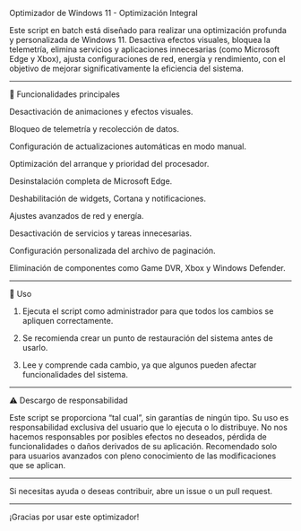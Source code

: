 Optimizador de Windows 11 - Optimización Integral

Este script en batch está diseñado para realizar una optimización profunda y personalizada de Windows 11. Desactiva efectos visuales, bloquea la telemetría, elimina servicios y aplicaciones innecesarias (como Microsoft Edge y Xbox), ajusta configuraciones de red, energía y rendimiento, con el objetivo de mejorar significativamente la eficiencia del sistema.


---

🚀 Funcionalidades principales

Desactivación de animaciones y efectos visuales.

Bloqueo de telemetría y recolección de datos.

Configuración de actualizaciones automáticas en modo manual.

Optimización del arranque y prioridad del procesador.

Desinstalación completa de Microsoft Edge.

Deshabilitación de widgets, Cortana y notificaciones.

Ajustes avanzados de red y energía.

Desactivación de servicios y tareas innecesarias.

Configuración personalizada del archivo de paginación.

Eliminación de componentes como Game DVR, Xbox y Windows Defender.



---

🧩 Uso

1. Ejecuta el script como administrador para que todos los cambios se apliquen correctamente.


2. Se recomienda crear un punto de restauración del sistema antes de usarlo.


3. Lee y comprende cada cambio, ya que algunos pueden afectar funcionalidades del sistema.




---

⚠️ Descargo de responsabilidad

Este script se proporciona “tal cual”, sin garantías de ningún tipo.
Su uso es responsabilidad exclusiva del usuario que lo ejecuta o lo distribuye.
No nos hacemos responsables por posibles efectos no deseados, pérdida de funcionalidades o daños derivados de su aplicación.
Recomendado solo para usuarios avanzados con pleno conocimiento de las modificaciones que se aplican.


---

Si necesitas ayuda o deseas contribuir, abre un issue o un pull request.


---

¡Gracias por usar este optimizador!